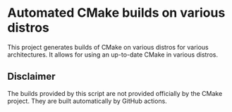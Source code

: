 # Automated CMake builds on various distros

This project generates builds of CMake on various distros for various architectures. It allows for using an up-to-date CMake in various distros.


## Disclaimer

The builds provided by this script are not provided officially by the CMake project. They are built automatically by GitHub actions.
